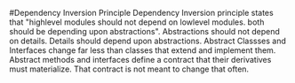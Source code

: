 #Dependency Inversion Principle
Dependency Inversion principle states that "highlevel modules should not depend on lowlevel modules. both should be depending upon abstractions".
Abstractions should not depend on details. Details should depend upon abstractions. Abstract Classses and Interfaces change far less than classes that extend and implement them. Abstract methods and interfaces define a contract that their derivatives must materialize. That contract is not meant to change that often.